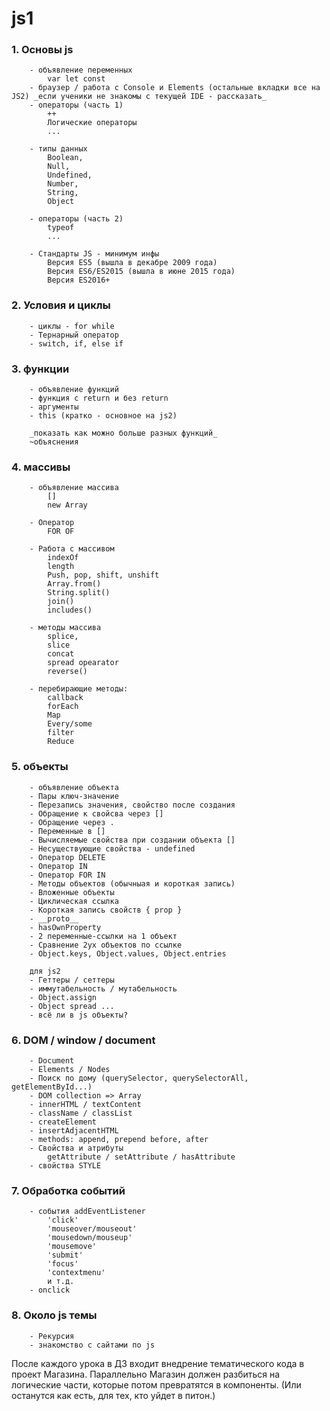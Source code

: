 # js1


### 1. Основы js
		
		- объявление переменных
			var let const
		- браузер / работа с Console и Elements (остальные вкладки все на JS2) _если ученики не знакомы с текущей IDE - рассказать_
		- операторы (часть 1)
			++
			Логические операторы
			...

		- типы данных
			Boolean,
			Null,
			Undefined,
			Number,
			String,
			Object

		- операторы (часть 2)
			typeof
			...

		- Стандарты JS - минимум инфы
			Версия ES5 (вышла в декабре 2009 года)
			Версия ES6/ES2015 (вышла в июне 2015 года)
			Версия ES2016+

### 2. Условия и циклы
		- циклы - for while
		- Тернарный оператор
		- switch, if, else if


### 3. функции 
		- объявление функций
		- функция с return и без return
		- аргументы
		- this (кратко - основное на js2)

		_показать как можно больше разных функций_
		~объяснения

### 4. массивы 
		- объявление массива
			[]
			new Array

		- Оператор
			FOR OF

		- Работа с массивом
			indexOf
			length
			Push, pop, shift, unshift
			Array.from()
			String.split()
			join()
			includes()

		- методы массива
			splice,
			slice
			concat
			spread opearator
			reverse()

		- перебирающие методы:
			callback
			forEach
			Map
			Every/some
			filter
			Reduce

### 5. объекты
		- объявление объекта
		- Пары ключ-значение
		- Перезапись значения, свойство после создания
		- Обращение к свойсва через []
		- Обращение через .
		- Переменные в []
		- Вычисляемые свойства при создании объекта []
		- Несуществующие свойства - undefined
		- Оператор DELETE
		- Оператор IN
		- Оператор FOR IN
		- Методы объектов (обычныая и короткая запись)
		- Вложенные объекты
		- Циклическая ссылка
		- Короткая запись свойств { prop }
		- __proto__
		- hasOwnProperty
		- 2 переменные-ссылки на 1 объект
		- Сравнение 2ух объектов по ссылке
		- Object.keys, Object.values, Object.entries

		для js2
		- Геттеры / сеттеры
		- иммутабельность / мутабельность
		- Object.assign
		- Object spread ...
		- всё ли в js объекты?

### 6. DOM / window / document
		- Document
		- Elements / Nodes
		- Поиск по дому (querySelector, querySelectorAll, getElementById...)
		- DOM collection => Array
		- innerHTML / textContent
		- className / classList
		- createElement
		- insertAdjacentHTML
		- methods: append, prepend before, after
		- Свойства и атрибуты
			getAttribute / setAttribute / hasAttribute
		- свойства STYLE

### 7. Обработка событий
		- события addEventListener
			'click'
			'mouseover/mouseout'
			'mousedown/mouseup'
			'mousemove'
			'submit'
			'focus'
			'contextmenu'
			и т.д.
		- onclick

### 8. Около js темы		
		- Рекурсия
		- знакомство с сайтами по js


После каждого урока в ДЗ входит внедрение тематического кода в проект Магазина.
Параллельно Магазин должен разбиться на логические части, которые потом превратятся в компоненты. 
(Или останутся как есть, для тех, кто уйдет в питон.)